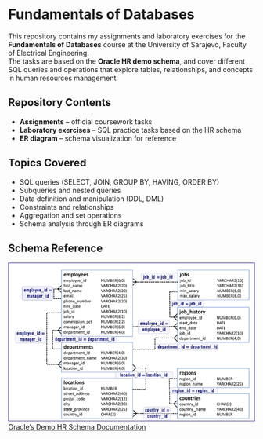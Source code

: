 # Fundamentals of Databases  

This repository contains my assignments and laboratory exercises for the **Fundamentals of Databases** course at the University of Sarajevo, Faculty of Electrical Engineering.  
The tasks are based on the **Oracle HR demo schema**, and cover different SQL queries and operations that explore tables, relationships, and concepts in human resources management.  

##  Repository Contents  
- **Assignments** – official coursework tasks  
- **Laboratory exercises** – SQL practice tasks based on the HR schema  
- **ER diagram** – schema visualization for reference  

##  Topics Covered  
- SQL queries (SELECT, JOIN, GROUP BY, HAVING, ORDER BY)  
- Subqueries and nested queries  
- Data definition and manipulation (DDL, DML)  
- Constraints and relationships  
- Aggregation and set operations  
- Schema analysis through ER diagrams  

##  Schema Reference  
![Oracle’s Demo HR Schema](hr-ed-with-labels.png)  
[Oracle’s Demo HR Schema Documentation](https://www.webucator.com/article/oracles-demo-hr-schema/)  
